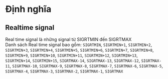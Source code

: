 
# Định nghĩa
## Realtime signal
Real time signal là những signal từ SIGRTMIN đến SIGRTMAX </br>
Danh sách Real time signal bao gồm:
`SIGRTMIN`, `SIGRTMIN+1`, `SIGRTMIN+2`, `SIGRTMIN+3`, `SIGRTMIN+4`, `SIGRTMIN+5`, `SIGRTMIN+6`, `SIGRTMIN+7`, `SIGRTMIN+8`, `SIGRTMIN+9`, `SIGRTMIN+10`, `SIGRTMIN+11`, `SIGRTMIN+12`, `SIGRTMIN+13`, `SIGRTMIN+14`, `SIGRTMIN+15`, `SIGRTMAX-14`, `SIGRTMAX-13`, `SIGRTMAX-12`, `SIGRTMAX-11`, `SIGRTMAX-10`, `SIGRTMAX-9`, `SIGRTMAX-8`, `SIGRTMAX-7`, `SIGRTMAX-6`, `SIGRTMAX-5`, `SIGRTMAX-4`, `SIGRTMAX-3`, `SIGRTMAX-2`, `SIGRTMAX-1`, `SIGRTMAX`
